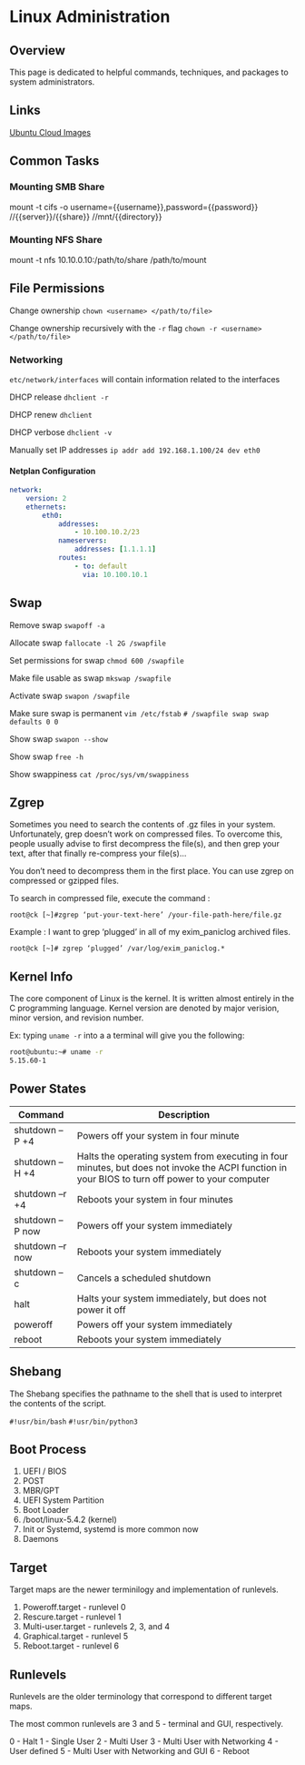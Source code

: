# Linux Administration

## Overview

This page is dedicated to helpful commands, techniques, and packages to system administrators.

## Links

[Ubuntu Cloud Images](https://cloud-images.ubuntu.com/jammy/)

## Common Tasks

### Mounting SMB Share

mount -t cifs -o username={{username}},password={{password}} //{{server}}/{{share}} //mnt/{{directory}}

### Mounting NFS Share

 mount -t nfs 10.10.0.10:/path/to/share /path/to/mount

## File Permissions

Change ownership `chown <username> </path/to/file>`

Change ownership recursively with the `-r` flag `chown -r <username> </path/to/file>`

### Networking

`etc/network/interfaces` will contain information related to the interfaces

DHCP release `dhclient -r`

DHCP renew `dhclient`

DHCP verbose `dhclient -v`

Manually set IP addresses `ip addr add 192.168.1.100/24 dev eth0`

#### Netplan Configuration

```yaml
network:
    version: 2
    ethernets:
        eth0:
            addresses:
                - 10.100.10.2/23
            nameservers:
                addresses: [1.1.1.1]
            routes:
                - to: default
                  via: 10.100.10.1
```

## Swap

Remove swap `swapoff -a`

Allocate swap `fallocate -l 2G /swapfile`

Set permissions for swap `chmod 600 /swapfile`

Make file usable as swap `mkswap /swapfile`

Activate swap `swapon /swapfile`

Make sure swap is permanent `vim /etc/fstab`  `# /swapfile swap swap defaults 0 0`

Show swap `swapon --show`

Show swap `free -h`

Show swappiness `cat /proc/sys/vm/swappiness`

## Zgrep

Sometimes you need to search the contents of .gz files in your system. Unfortunately, grep doesn’t work on compressed files. To overcome this, people usually advise to first decompress the file(s), and then grep your text, after that finally re-compress your file(s)…

You don’t need to decompress them in the first place. You can use zgrep on compressed or gzipped files.

To search in compressed file, execute the command :

`root@ck [~]#zgrep ‘put-your-text-here’ /your-file-path-here/file.gz`

Example : I want to grep ‘plugged’ in all of my exim_paniclog archived files.

`root@ck [~]# zgrep ‘plugged’ /var/log/exim_paniclog.*`

## Kernel Info

The core component of Linux is the kernel. It is written almost entirely in the C programming language. Kernel version are denoted by major verision, minor version, and revision number.

Ex: typing `uname -r` into a a terminal will give you the following:

```bash
root@ubuntu:~# uname -r
5.15.60-1
```

## Power States

| Command         | Description                                                                                                                                      |
| --------------- | ------------------------------------------------------------------------------------------------------------------------------------------------ |
| shutdown –P +4  | Powers off your system in four minute                                                                                                            |
| shutdown –H +4  | Halts the operating system from executing in four minutes, but does not invoke the ACPI function in your BIOS to turn off power to your computer |
| shutdown –r +4  | Reboots your system in four minutes                                                                                                              |
| shutdown –P now | Powers off your system immediately                                                                                                               |
| shutdown –r now | Reboots your system immediately                                                                                                                  |
| shutdown –c     | Cancels a scheduled shutdown                                                                                                                     |
| halt            | Halts your system immediately, but does not power it off                                                                                         |
| poweroff        | Powers off your system immediately                                                                                                               |
| reboot          | Reboots your system immediately                                                                                                                  |

## Shebang

The Shebang specifies the pathname to the shell that is used to interpret the contents of the script.

`#!usr/bin/bash`
`#!usr/bin/python3`

## Boot Process

1. UEFI / BIOS
1. POST
1. MBR/GPT
1. UEFI System Partition
1. Boot Loader
1. /boot/linux-5.4.2 (kernel)
1. Init or Systemd, systemd is more common now
1. Daemons

## Target

Target maps are the newer terminilogy and implementation of runlevels.

1. Poweroff.target - runlevel 0
1. Rescure.target - runlevel 1
1. Multi-user.target - runlevels 2, 3, and 4
1. Graphical.target - runlevel 5
1. Reboot.target - runlevel 6

## Runlevels

Runlevels are the older terminology that correspond to different target maps.

The most common runlevels are 3 and 5 - terminal and GUI, respectively.

0 - Halt
1 - Single User
2 - Multi User
3 - Multi User with Networking
4 - User defined
5 - Multi User with Networking and GUI
6 - Reboot
